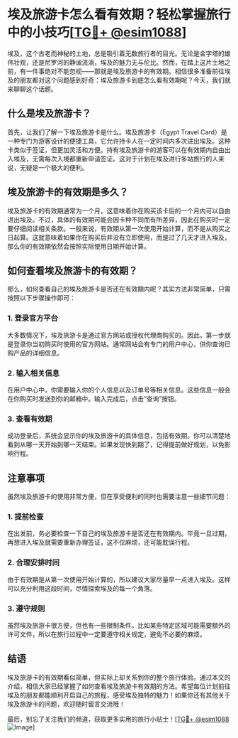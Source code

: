# 埃及旅游卡怎么看有效期？轻松掌握旅行中的小技巧[[TG💪+ @esim1088](https://t.me/s/esim1088)]

埃及，这个古老而神秘的土地，总是吸引着无数旅行者的目光。无论是金字塔的雄伟壮观，还是尼罗河的静谧流淌，埃及的魅力无与伦比。然而，在踏上这片土地之前，有一件事绝对不能忽视——那就是埃及旅游卡的有效期。相信很多准备前往埃及的朋友都对这个问题感到好奇：埃及旅游卡到底怎么看有效期呢？今天，我们就来聊聊这个话题。

## 什么是埃及旅游卡？

首先，让我们了解一下埃及旅游卡是什么。埃及旅游卡（Egypt Travel Card）是一种专门为游客设计的便捷工具，它允许持卡人在一定时间内多次进出埃及。这种卡类似于签证，但更加灵活和方便。持有埃及旅游卡的游客可以在有效期内自由出入埃及，无需每次入境都重新申请签证。这对于计划在埃及进行多站旅行的人来说，无疑是一个极大的便利。

## 埃及旅游卡的有效期是多久？

埃及旅游卡的有效期通常为一个月，这意味着你在购买该卡后的一个月内可以自由进出埃及。不过，具体的有效期可能会因卡种不同而有所差异，因此在购买时一定要仔细阅读相关条款。一般来说，有效期从第一次使用开始计算，而不是从购买之日起算。这就意味着如果你在购买后并没有立即使用，而是过了几天才进入埃及，那么你的有效期依然会按照实际使用日期开始计算。

## 如何查看埃及旅游卡的有效期？

那么，如何查看自己的埃及旅游卡是否还在有效期内呢？其实方法非常简单，只需按照以下步骤操作即可：

### 1. 登录官方平台

大多数情况下，埃及旅游卡是通过官方网站或授权代理商购买的。因此，第一步就是登录你当初购买时使用的官方网站。通常网站会有专门的用户中心，供你查询已购产品的详细信息。

### 2. 输入相关信息

在用户中心中，你需要输入你的个人信息以及订单号等相关信息。这些信息一般会在你购买时发送到你的邮箱中。输入完成后，点击“查询”按钮。

### 3. 查看有效期

成功登录后，系统会显示你的埃及旅游卡的具体信息，包括有效期。你可以清楚地看到从哪一天开始到哪一天结束。如果发现快到期了，记得提前做好规划，以免影响行程。

## 注意事项

虽然埃及旅游卡的使用非常方便，但在享受便利的同时也需要注意一些细节问题：

### 1. 提前检查

在出发前，务必要检查一下自己的埃及旅游卡是否还在有效期内。毕竟一旦过期，再想进入埃及就需要重新办理签证，这不仅麻烦，还可能耽误行程。

### 2. 合理安排时间

由于有效期是从第一次使用开始计算的，所以建议大家尽量早一点进入埃及。这样可以充分利用这段时间，尽情探索埃及的每一个角落。

### 3. 遵守规则

虽然埃及旅游卡很方便，但也有一些限制条件。比如某些特定区域可能需要额外的许可文件，所以在旅行过程中一定要遵守相关规定，避免不必要的麻烦。

## 结语

埃及旅游卡的有效期看似简单，但实际上却关系到你的整个旅行体验。通过本文的介绍，相信大家已经掌握了如何查看埃及旅游卡有效期的方法。希望每位计划前往埃及的朋友都能顺利开启自己的旅程，感受埃及独特的魅力！如果你还有其他关于埃及旅游卡的问题，欢迎随时留言交流哦！

最后，别忘了关注我们的频道，获取更多实用的旅行小贴士！[[TG💪+ @esim1088](https://t.me/s/esim1088) ![Image](https://i.postimg.cc/4NQfJmqS/Snipaste-2025-05-13-00-14-12.png)]